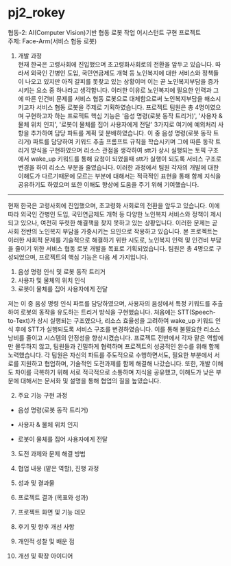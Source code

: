 # pj2_rokey

협동-2: AI(Computer Vision)기반 협동 로봇 작업 어시스턴트 구현 프로젝트<br>
주제: Face-Arm(서비스 협동 로봇)

1. 개발 과정<br>
현재 한국은 고령사회에 진입했으며 초고령화사회로의 전환을 앞두고 있습니다. 따라서 외국인 간병인 도입, 국민연금제도 개혁 등 노인복지에 대한 서비스와 정책들이 나오고 있지만 아직 갈피를 못찾고 있는 상황이며 이는 곧 노인복지부담을 증가시키는 요소 중 하나라고 생각합니다.
이러한 이유로 노인복지에 필요한 인력과 그에 따른 인건비 문제를 서비스 협동 로봇으로 대체함으로써 노인복지부담을 해소시키고자 서비스 협동 로봇을 주제로 기획하였습니다.
프로젝트 팀원은 총 4명이였으며 구현하고자 하는 프로젝트 핵심 기능은 '음성 명령(로봇 동작 트리거)', '사용자 & 물체 위치 인지', '로봇이 물체를 집어 사용자에게 전달' 3가지로 여기에 예외처리 사항을 추가하여 담당 파트를 계획 및 분배하였습니다.
이 중 음성 명령(로봇 동작 트리거) 파트를 담당하여 키워드 추출 프롬프트 규칙을 학습시키며 그에 따른 동작 트리거 방식을 구현하였으며 리소스 관점을 생각하여 stt가 상시 실행되는 토픽 구조에서 wake_up 키워드를 통해 요청이 되었을때 stt가 실행이 되도록 서비스 구조로 변경을 하여 리소스 부분을 줄였습니다.
이러한 과정에서 팀원 각자의 개발에 대한 이해도가 다르기때문에 모르는 부분에 대해서는 적극적인 표현을 통해 함께 지식을 공유하기도 하였으며 또한 이해도 향상에 도움을 주기 위해 기여했습니다.
---
현재 한국은 고령사회에 진입했으며, 초고령화 사회로의 전환을 앞두고 있습니다. 이에 따라 외국인 간병인 도입, 국민연금제도 개혁 등 다양한 노인복지 서비스와 정책이 제시되고 있으나, 여전히 뚜렷한 해결책을 찾지 못하고 있는 상황입니다. 이러한 문제는 곧 사회 전반의 노인복지 부담을 가중시키는 요인으로 작용하고 있습니다.
본 프로젝트는 이러한 사회적 문제를 기술적으로 해결하기 위한 시도로, 노인복지 인력 및 인건비 부담을 줄이기 위한 서비스 협동 로봇 개발을 목표로 기획되었습니다. 팀원은 총 4명으로 구성되었으며, 프로젝트의 핵심 기능은 다음 세 가지입니다.
1. 음성 명령 인식 및 로봇 동작 트리거
2. 사용자 및 물체의 위치 인식
3. 로봇이 물체를 집어 사용자에게 전달

저는 이 중 음성 명령 인식 파트를 담당하였으며, 사용자의 음성에서 특정 키워드를 추출하여 로봇의 동작을 유도하는 트리거 방식을 구현했습니다. 처음에는 STT(Speech-to-Text)가 상시 실행되는 구조였으나, 리소스 효율성을 고려하여 wake_up 키워드 인식 후에 STT가 실행되도록 서비스 구조를 변경하였습니다. 
이를 통해 불필요한 리소스 낭비를 줄이고 시스템의 안정성을 향상시켰습니다. 
프로젝트 전반에서 각자 맡은 역할에만 몰두하지 않고, 팀원들과 긴밀하게 협력하며 프로젝트의 성공적인 완수를 위해 함께 노력했습니다. 각 팀원은 자신의 파트를 주도적으로 수행하면서도, 필요한 부분에서 서로를 지원하고 협업하며, 기술적인 도전과제를 함께 해결해 나갔습니다. 또한, 개발 이해도 차이를 극복하기 위해 서로 적극적으로 소통하며 지식을 공유했고, 이해도가 낮은 부분에 대해서는 문서화 및 설명을 통해 협업의 질을 높였습니다.

2. 주요 기능 구현 과정

- 음성 명령(로봇 동작 트리거)
  
- 사용자 & 물체 위치 인지

- 로봇이 물체를 집어 사용자에게 전달

3. 도전 과제와 문제 해결 방법

4. 협업 내용 (맡은 역할), 진행 과정

5. 성과 및 결과물

6. 프로젝트 결과 (목표와 성과)

7. 프로젝트 화면 및 기능 데모

8. 후기 및 향후 개선 사항

9. 개인적 성찰 및 배운 점

10. 개선 및 확장 아이디어
